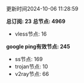 更新时间2024-10-06 11:28:59

**总订阅: 23**
**总节点: 4969**
- vless节点: 16

**google ping有效节点: 245**
- ss节点: 169
- trojan节点: 10
- v2ray节点: 66
